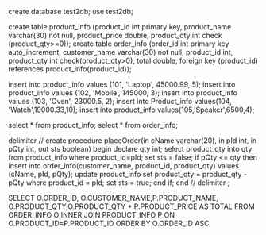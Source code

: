 create database test2db;
use test2db;

create table product_info (product_id int primary key, product_name varchar(30) not null, product_price double, product_qty int check (product_qty>=0));
create table order_info (order_id int primary key auto_increment, customer_name varchar(30) not null, product_id int, product_qty int check(product_qty>0), total double, foreign key (product_id) references product_info(product_id)); 

insert into product_info values (101, 'Laptop', 45000.99, 5);
insert into product_info values (102, 'Mobile', 145000, 3);
insert into product_info values (103, 'Oven', 23000.5, 2);
insert into Product_info values(104, 'Watch',19000.33,10);
insert into product_info values(105,'Speaker',6500,4);

select * from product_info;
select * from order_info;


delimiter //
create procedure placeOrder(in cName varchar(20), in pId int, in pQty int, out sts boolean)
begin
    declare qty int;
    select product_qty into qty from product_info where product_id=pId;
    set sts = false;
     if pQty <= qty then
        insert into order_info(customer_name, product_id, product_qty) values (cName, pId, pQty);
        update product_info set product_qty = product_qty - pQty where product_id = pId;
        set sts = true;
	end if;
end //
delimiter ;

SELECT O.ORDER_ID, O.CUSTOMER_NAME,P.PRODUCT_NAME, O.PRODUCT_QTY,O.PRODUCT_QTY * P.PRODUCT_PRICE AS TOTAL FROM ORDER_INFO O INNER JOIN PRODUCT_INFO P ON O.PRODUCT_ID=P.PRODUCT_ID ORDER BY O.ORDER_ID ASC


